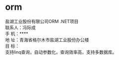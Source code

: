 # orm
盐湖工业股份有限公司ORM .NET项目<br/>
联系人：冯际成<br/>
手  机：****<br/>
地  址：青海省格尔木市盐湖工业股份办公楼<br/>
目  标：<br/>
      支持linq查询，自动参数化，查询效率高，支持多数据库。<br/>
  
